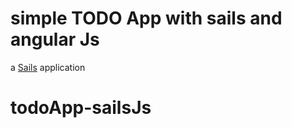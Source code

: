 # simple TODO App with sails and angular Js

a [Sails](http://sailsjs.org) application
# todoApp-sailsJs
